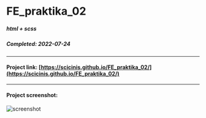 # FE_praktika_02
##### html + scss
##### Completed: 2022-07-24

---

#### Project link: [https://scicinis.github.io/FE_praktika_02/](https://scicinis.github.io/FE_praktika_02/)

---

#### Project screenshot:
![screenshot](https://user-images.githubusercontent.com/107551364/180639700-a3235ebe-8c0b-4272-b5f6-835a4827a0c9.png)
